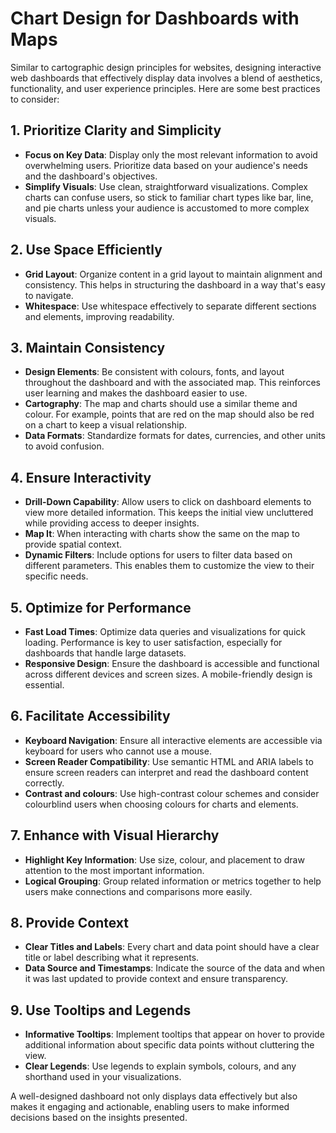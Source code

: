 # Chart Design for Dashboards with Maps

Similar to cartographic design principles for websites, designing interactive web dashboards that effectively display data involves a blend of aesthetics, functionality, and user experience principles. Here are some best practices to consider:

## 1. Prioritize Clarity and Simplicity
- **Focus on Key Data**: Display only the most relevant information to avoid overwhelming users. Prioritize data based on your audience's needs and the dashboard's objectives.
- **Simplify Visuals**: Use clean, straightforward visualizations. Complex charts can confuse users, so stick to familiar chart types like bar, line, and pie charts unless your audience is accustomed to more complex visuals.

## 2. Use Space Efficiently
- **Grid Layout**: Organize content in a grid layout to maintain alignment and consistency. This helps in structuring the dashboard in a way that's easy to navigate.
- **Whitespace**: Use whitespace effectively to separate different sections and elements, improving readability.

## 3. Maintain Consistency
- **Design Elements**: Be consistent with colours, fonts, and layout throughout the dashboard and with the associated map. This reinforces user learning and makes the dashboard easier to use.
- **Cartography**: The map and charts should use a similar theme and colour. For example, points that are red on the map should also be red on a chart to keep a visual relationship. 
- **Data Formats**: Standardize formats for dates, currencies, and other units to avoid confusion.

## 4. Ensure Interactivity
- **Drill-Down Capability**: Allow users to click on dashboard elements to view more detailed information. This keeps the initial view uncluttered while providing access to deeper insights.
- **Map It**: When interacting with charts show the same on the map to provide spatial context. 
- **Dynamic Filters**: Include options for users to filter data based on different parameters. This enables them to customize the view to their specific needs.

## 5. Optimize for Performance
- **Fast Load Times**: Optimize data queries and visualizations for quick loading. Performance is key to user satisfaction, especially for dashboards that handle large datasets.
- **Responsive Design**: Ensure the dashboard is accessible and functional across different devices and screen sizes. A mobile-friendly design is essential.

## 6. Facilitate Accessibility
- **Keyboard Navigation**: Ensure all interactive elements are accessible via keyboard for users who cannot use a mouse.
- **Screen Reader Compatibility**: Use semantic HTML and ARIA labels to ensure screen readers can interpret and read the dashboard content correctly.
- **Contrast and colours**: Use high-contrast colour schemes and consider colourblind users when choosing colours for charts and elements.

## 7. Enhance with Visual Hierarchy
- **Highlight Key Information**: Use size, colour, and placement to draw attention to the most important information.
- **Logical Grouping**: Group related information or metrics together to help users make connections and comparisons more easily.

## 8. Provide Context
- **Clear Titles and Labels**: Every chart and data point should have a clear title or label describing what it represents.
- **Data Source and Timestamps**: Indicate the source of the data and when it was last updated to provide context and ensure transparency.

## 9. Use Tooltips and Legends
- **Informative Tooltips**: Implement tooltips that appear on hover to provide additional information about specific data points without cluttering the view.
- **Clear Legends**: Use legends to explain symbols, colours, and any shorthand used in your visualizations.

A well-designed dashboard not only displays data effectively but also makes it engaging and actionable, enabling users to make informed decisions based on the insights presented.
